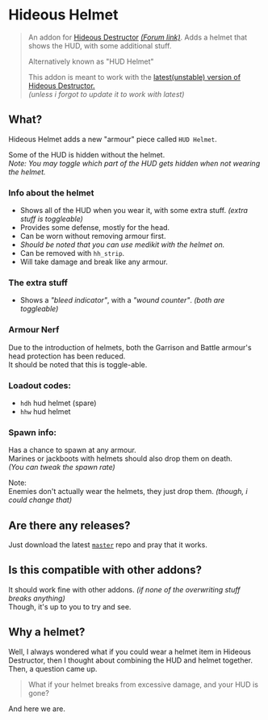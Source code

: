 # Hideous Helmet
> An addon for [Hideous Destructor](https://codeberg.org/mc776/hideousdestructor) [*(Forum link)*](https://forum.zdoom.org/viewtopic.php?f=43&t=12973). Adds a helmet that shows the HUD, with some additional stuff.
>
> Alternatively known as "HUD Helmet"
>
> This addon is meant to work with the [latest(unstable) version of Hideous Destructor.](https://codeberg.org/mc776/hideousdestructor/archive/main.zip)\
> *(unless i forgot to update it to work with latest)*

## What?
Hideous Helmet adds a new "armour" piece called `HUD Helmet`.

Some of the HUD is hidden without the helmet.\
*Note: You may toggle which part of the HUD gets hidden when not wearing the helmet.*

### Info about the helmet
* Shows all of the HUD when you wear it, with some extra stuff. *(extra stuff is toggleable)*
* Provides some defense, mostly for the head.
* Can be worn without removing armour first.
* *Should be noted that you can use medikit with the helmet on.*
* Can be removed with `hh_strip`.
* Will take damage and break like any armour.

### The extra stuff
* Shows a *"bleed indicator"*, with a *"wound counter"*. *(both are toggleable)*

### Armour Nerf
Due to the introduction of helmets, both the Garrison and Battle armour's head protection has been reduced.\
It should be noted that this is toggle-able.

### Loadout codes:
* `hdh` hud helmet (spare)
* `hhw` hud helmet

### Spawn info:
Has a chance to spawn at any armour.\
Marines or jackboots with helmets should also drop them on death.\
*(You can tweak the spawn rate)*

Note:\
Enemies don't actually wear the helmets, they just drop them. *(though, i could change that)*

## Are there any releases?
Just download the latest [`master`](https://github.com/dastrukar/hideous-helmet/archive/refs/heads/master.zip) repo and pray that it works.

## Is this compatible with other addons?
It should work fine with other addons. *(if none of the overwriting stuff breaks anything)*\
Though, it's up to you to try and see.

## Why a helmet?
Well, I always wondered what if you could wear a helmet item in Hideous Destructor, then I thought about combining the HUD and helmet together.\
Then, a question came up.

> What if your helmet breaks from excessive damage, and your HUD is gone?

And here we are.
